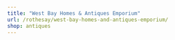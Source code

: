 ```yaml
---
title: "West Bay Homes & Antiques Emporium"
url: /rothesay/west-bay-homes-and-antiques-emporium/
shop: antiques
---
```


